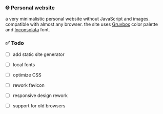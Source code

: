 ### 🌐 Personal website

a very minimalistic personal website without JavaScript and images. compatible with almost any browser. the site uses [Gruvbox](https://github.com/morhetz/gruvbox) color palette and [Inconsolata](https://fonts.google.com/specimen/Inconsolata) font.

### ✅ Todo
- [ ] add static site generator
- [ ] local fonts
- [ ] optimize CSS
- [ ] rework favicon
- [ ] responsive design rework
- [ ] support for old browsers


